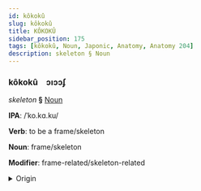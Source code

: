 ```yaml
---
id: kôkokû
slug: kôkokû
title: KÔKOKÛ
sidebar_position: 175
tags: [kôkokû, Noun, Japonic, Anatomy, Anatomy 204]
description: skeleton § Noun
---
```


### kôkokû&emsp;<span kind="abugida">ɔıɔɔʄ</span>

*skeleton* **§** [Noun](../../tags/Noun)

**IPA**: /ˈko.kɑ.ku/

**Verb**: to be a frame/skeleton

**Noun**: frame/skeleton

**Modifier**: frame-related/skeleton-related

<details>
    <summary>Origin</summary>
    Japanese こっかく kokkaku [ko̞k̚ka̠kɯ̟ᵝ]<br/>
    <em>Japonic Language Family</em>
</details>